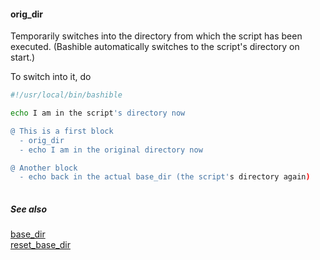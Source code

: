#### orig_dir

Temporarily switches into the directory from which the script has been executed. (Bashible automatically switches to the script's directory on start.)

To switch into it, do

```bash
#!/usr/local/bin/bashible

echo I am in the script's directory now

@ This is a first block
  - orig_dir
  - echo I am in the original directory now

@ Another block
  - echo back in the actual base_dir (the script's directory again)
  
```

##### See also

[base_dir](base_dir.md)  
[reset_base_dir](reset_base_dir.md)  
